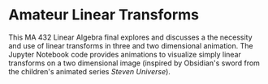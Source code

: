 # Amateur Linear Transforms 

This MA 432 Linear Algebra final explores and discusses a
the necessity and use of linear transforms in three and two 
dimensional animation. The Jupyter Notebook code provides animations 
to visualize simply linear transforms on a two dimensional 
image (inspired by Obsidian's sword from the children's 
animated series _Steven Universe_).
